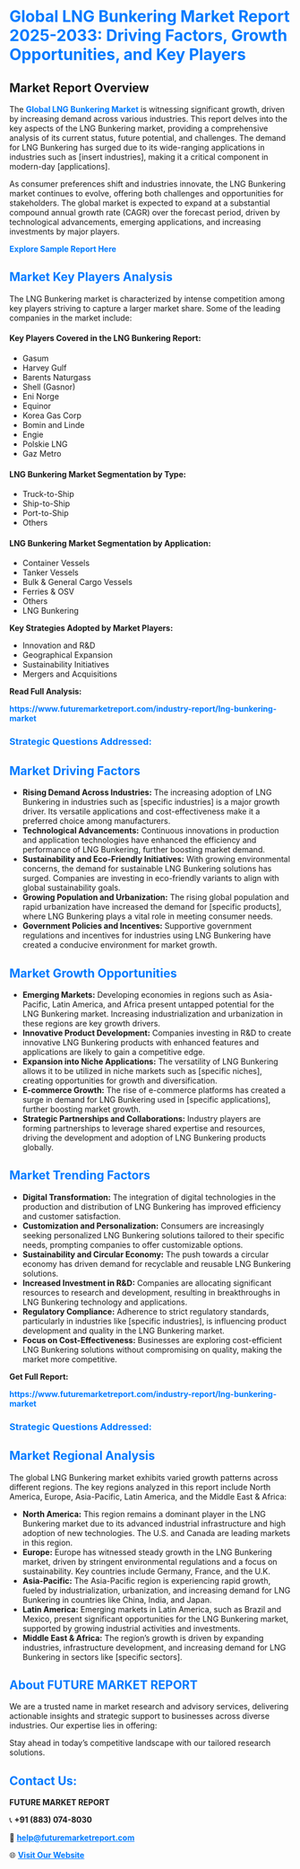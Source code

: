 <h1 style="color: #007BFF;">Global LNG Bunkering Market Report 2025-2033: Driving Factors, Growth Opportunities, and Key Players</h1>

<section id="overview">
<h2>Market Report Overview</h2>
<p>The <a href="https://www.futuremarketreport.com/industry-report/lng-bunkering-market" style="color: #007BFF; text-decoration: none;"><strong>Global LNG Bunkering Market</strong></a> is witnessing significant growth, driven by increasing demand across various industries. This report delves into the key aspects of the LNG Bunkering market, providing a comprehensive analysis of its current status, future potential, and challenges. The demand for LNG Bunkering has surged due to its wide-ranging applications in industries such as [insert industries], making it a critical component in modern-day [applications].</p>
<p>As consumer preferences shift and industries innovate, the LNG Bunkering market continues to evolve, offering both challenges and opportunities for stakeholders. The global market is expected to expand at a substantial compound annual growth rate (CAGR) over the forecast period, driven by technological advancements, emerging applications, and increasing investments by major players.</p>
</section>

<section id="overview">
<p><a href="https://www.futuremarketreport.com/request-sample/reportId=120158" style="color: #007BFF; text-decoration: none;"><strong>Explore Sample Report Here</strong></a></p>
</section>

<section id="key-players">
<h2 style="color: #007BFF;">Market Key Players Analysis</h2>
<p>The LNG Bunkering market is characterized by intense competition among key players striving to capture a larger market share. Some of the leading companies in the market include:</p>
<h4>Key Players Covered in the LNG Bunkering Report:</h4>
<ul><li>Gasum</li><li>Harvey Gulf</li><li>Barents Naturgass</li><li>Shell (Gasnor)</li><li>Eni Norge</li><li>Equinor</li><li>Korea Gas Corp</li><li>Bomin and Linde</li><li>Engie</li><li>Polskie LNG</li><li>Gaz Metro</li></ul>
<h4>LNG Bunkering Market Segmentation by Type:</h4>
<ul><li>Truck-to-Ship</li><li>Ship-to-Ship</li><li>Port-to-Ship</li><li>Others</li></ul>

<h4>LNG Bunkering Market Segmentation by Application:</h4>
<ul><li>Container Vessels</li><li>Tanker Vessels</li><li>Bulk &amp; General Cargo Vessels</li><li>Ferries &amp; OSV</li><li>Others</li><li>LNG Bunkering</li></ul>
<p><strong>Key Strategies Adopted by Market Players:</strong></p>
<ul>
<li>Innovation and R&D</li>
<li>Geographical Expansion</li>
<li>Sustainability Initiatives</li>
<li>Mergers and Acquisitions</li>
</ul>
</section>

<section>
<p><strong>Read Full Analysis: </strong></p><a href="https://www.futuremarketreport.com/industry-report/lng-bunkering-market" style="color: #007BFF; text-decoration: none;"><strong>https://www.futuremarketreport.com/industry-report/lng-bunkering-market</strong></a>
<h3 style="color: #007BFF;">Strategic Questions Addressed:</h3>
</section>

<section id="driving-factors">
<h2 style="color: #007BFF;">Market Driving Factors</h2>
<ul>
<li><strong>Rising Demand Across Industries:</strong> The increasing adoption of LNG Bunkering in industries such as [specific industries] is a major growth driver. Its versatile applications and cost-effectiveness make it a preferred choice among manufacturers.</li>
<li><strong>Technological Advancements:</strong> Continuous innovations in production and application technologies have enhanced the efficiency and performance of LNG Bunkering, further boosting market demand.</li>
<li><strong>Sustainability and Eco-Friendly Initiatives:</strong> With growing environmental concerns, the demand for sustainable LNG Bunkering solutions has surged. Companies are investing in eco-friendly variants to align with global sustainability goals.</li>
<li><strong>Growing Population and Urbanization:</strong> The rising global population and rapid urbanization have increased the demand for [specific products], where LNG Bunkering plays a vital role in meeting consumer needs.</li>
<li><strong>Government Policies and Incentives:</strong> Supportive government regulations and incentives for industries using LNG Bunkering have created a conducive environment for market growth.</li>
</ul>
</section>

<section id="growth-opportunities">
<h2 style="color: #007BFF;">Market Growth Opportunities</h2>
<ul>
<li><strong>Emerging Markets:</strong> Developing economies in regions such as Asia-Pacific, Latin America, and Africa present untapped potential for the LNG Bunkering market. Increasing industrialization and urbanization in these regions are key growth drivers.</li>
<li><strong>Innovative Product Development:</strong> Companies investing in R&D to create innovative LNG Bunkering products with enhanced features and applications are likely to gain a competitive edge.</li>
<li><strong>Expansion into Niche Applications:</strong> The versatility of LNG Bunkering allows it to be utilized in niche markets such as [specific niches], creating opportunities for growth and diversification.</li>
<li><strong>E-commerce Growth:</strong> The rise of e-commerce platforms has created a surge in demand for LNG Bunkering used in [specific applications], further boosting market growth.</li>
<li><strong>Strategic Partnerships and Collaborations:</strong> Industry players are forming partnerships to leverage shared expertise and resources, driving the development and adoption of LNG Bunkering products globally.</li>
</ul>
</section>

<section id="trending-factors">
<h2 style="color: #007BFF;">Market Trending Factors</h2>
<ul>
<li><strong>Digital Transformation:</strong> The integration of digital technologies in the production and distribution of LNG Bunkering has improved efficiency and customer satisfaction.</li>
<li><strong>Customization and Personalization:</strong> Consumers are increasingly seeking personalized LNG Bunkering solutions tailored to their specific needs, prompting companies to offer customizable options.</li>
<li><strong>Sustainability and Circular Economy:</strong> The push towards a circular economy has driven demand for recyclable and reusable LNG Bunkering solutions.</li>
<li><strong>Increased Investment in R&D:</strong> Companies are allocating significant resources to research and development, resulting in breakthroughs in LNG Bunkering technology and applications.</li>
<li><strong>Regulatory Compliance:</strong> Adherence to strict regulatory standards, particularly in industries like [specific industries], is influencing product development and quality in the LNG Bunkering market.</li>
<li><strong>Focus on Cost-Effectiveness:</strong> Businesses are exploring cost-efficient LNG Bunkering solutions without compromising on quality, making the market more competitive.</li>
</ul>
</section>

<section>
<p><strong>Get Full Report: </strong></p><a href="https://www.futuremarketreport.com/industry-report/lng-bunkering-market" style="color: #007BFF; text-decoration: none;"><strong>https://www.futuremarketreport.com/industry-report/lng-bunkering-market</strong></a>
<h3 style="color: #007BFF;">Strategic Questions Addressed:</h3>
</section>


<section id="regional-analysis">
<h2 style="color: #007BFF;">Market Regional Analysis</h2>
<p>The global LNG Bunkering market exhibits varied growth patterns across different regions. The key regions analyzed in this report include North America, Europe, Asia-Pacific, Latin America, and the Middle East & Africa:</p>
<ul>
<li><strong>North America:</strong> This region remains a dominant player in the LNG Bunkering market due to its advanced industrial infrastructure and high adoption of new technologies. The U.S. and Canada are leading markets in this region.</li>
<li><strong>Europe:</strong> Europe has witnessed steady growth in the LNG Bunkering market, driven by stringent environmental regulations and a focus on sustainability. Key countries include Germany, France, and the U.K.</li>
<li><strong>Asia-Pacific:</strong> The Asia-Pacific region is experiencing rapid growth, fueled by industrialization, urbanization, and increasing demand for LNG Bunkering in countries like China, India, and Japan.</li>
<li><strong>Latin America:</strong> Emerging markets in Latin America, such as Brazil and Mexico, present significant opportunities for the LNG Bunkering market, supported by growing industrial activities and investments.</li>
<li><strong>Middle East & Africa:</strong> The region’s growth is driven by expanding industries, infrastructure development, and increasing demand for LNG Bunkering in sectors like [specific sectors].</li>
</ul>
</section>

<footer>
<h2 style="color: #007BFF;">About FUTURE MARKET REPORT</h2>
<p>We are a trusted name in market research and advisory services, delivering actionable insights and strategic support to businesses across diverse industries. Our expertise lies in offering:</p>

<p>Stay ahead in today’s competitive landscape with our tailored research solutions.</p>

<h2 style="color: #007BFF;">Contact Us:</h2>
<p><strong>FUTURE MARKET REPORT</strong></p>
<p>📞 <strong>+91 (883) 074-8030</strong></p>
<p>📧 <strong><a href="mailto:help@futuremarketreport.com" style="color: #007BFF;">help@futuremarketreport.com</a></strong></p>
<p>🌐 <strong><a href="https://www.futuremarketreport.com/" style="color: #007BFF;">Visit Our Website</a></strong></p>
</footer>